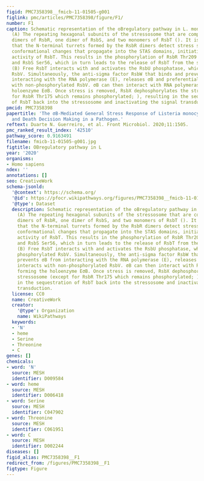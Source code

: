 ```yaml
---
figid: PMC7358398__fmicb-11-01505-g001
figlink: pmc/articles/PMC7358398/figure/F1/
number: F1
caption: Schematic representation of the oBregulatory pathway in L. monocytogenes.
  (A) The repeating hexagonal subunits of the stressosome that are composed of two
  dimers of RsbR, one dimer of RsbS, and two monomers of RsbT (). It is hypothesized
  that the N-terminal turrets formed by the RsbR dimers detect stress signals, triggering
  conformational changes that propagate into the STAS domains, initiating the kinase
  activity of RsbT. This results in the phosphorylation of RsbR Thr209 and Thr175
  and RsbS Ser56, which in turn leads to the release of RsbT from the stressosome.
  (B) Free RsbT interacts with and activates the RsbU phosphatase, which acts on phosphorylated
  RsbV. Simultaneously, the anti-sigma factor RsbW that binds and prevents σB from
  interacting with the RNA polymerase (E), releases σB and preferentially interacts
  with non-phosphorylated RsbV. σB can then interact with RNA polymerase forming the
  holoenzyme EσB. Once stress is removed, RsbX dephosphorylates the stressosome (except
  for RsbR Thr175 which remains phosphorylated; ), resulting in the sequestration
  of RsbT back into the stressosome and inactivating the signal transduction.
pmcid: PMC7358398
papertitle: 'The σB-Mediated General Stress Response of Listeria monocytogenes: Life
  and Death Decision Making in a Pathogen.'
reftext: Duarte N. Guerreiro, et al. Front Microbiol. 2020;11:1505.
pmc_ranked_result_index: '42510'
pathway_score: 0.9163491
filename: fmicb-11-01505-g001.jpg
figtitle: OBregulatory pathway in L
year: '2020'
organisms:
- Homo sapiens
ndex: ''
annotations: []
seo: CreativeWork
schema-jsonld:
  '@context': https://schema.org/
  '@id': https://pfocr.wikipathways.org/figures/PMC7358398__fmicb-11-01505-g001.html
  '@type': Dataset
  description: Schematic representation of the oBregulatory pathway in L. monocytogenes.
    (A) The repeating hexagonal subunits of the stressosome that are composed of two
    dimers of RsbR, one dimer of RsbS, and two monomers of RsbT (). It is hypothesized
    that the N-terminal turrets formed by the RsbR dimers detect stress signals, triggering
    conformational changes that propagate into the STAS domains, initiating the kinase
    activity of RsbT. This results in the phosphorylation of RsbR Thr209 and Thr175
    and RsbS Ser56, which in turn leads to the release of RsbT from the stressosome.
    (B) Free RsbT interacts with and activates the RsbU phosphatase, which acts on
    phosphorylated RsbV. Simultaneously, the anti-sigma factor RsbW that binds and
    prevents σB from interacting with the RNA polymerase (E), releases σB and preferentially
    interacts with non-phosphorylated RsbV. σB can then interact with RNA polymerase
    forming the holoenzyme EσB. Once stress is removed, RsbX dephosphorylates the
    stressosome (except for RsbR Thr175 which remains phosphorylated; ), resulting
    in the sequestration of RsbT back into the stressosome and inactivating the signal
    transduction.
  license: CC0
  name: CreativeWork
  creator:
    '@type': Organization
    name: WikiPathways
  keywords:
  - 'N'
  - heme
  - Serine
  - Threonine
  - C
genes: []
chemicals:
- word: 'N'
  source: MESH
  identifier: D009584
- word: heme
  source: MESH
  identifier: D006418
- word: Serine
  source: MESH
  identifier: C047902
- word: Threonine
  source: MESH
  identifier: C061951
- word: C
  source: MESH
  identifier: D002244
diseases: []
figid_alias: PMC7358398__F1
redirect_from: /figures/PMC7358398__F1
figtype: Figure
---
```

